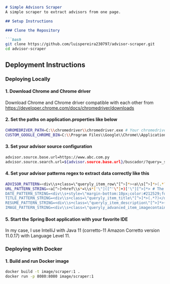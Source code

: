 ```markdown
# Simple Advisors Scraper
A simple scraper to extract advisors from one page.

## Setup Instructions

### Clone the Repository

```bash
git clone https://github.com/luispereira230797/advisor-scraper.git
cd advisor-scraper
```

## Deployment Instructions

### Deploying Locally

#### 1. Download Chrome and Chrome driver
Download Chrome and Chrome driver compatible with each other from https://developer.chrome.com/docs/chromedriver/downloads

#### 2. Set the paths on application.properties like below
```bash
CHROMEDRIVER_PATH=C:\\chromedriver\\chromedriver.exe # Your chromedriver location
CUSTOM_GOOGLE_CHROME_BIN=C:\\Program Files\\Google\\Chrome\\Application\\chrome.exe # Your chrome location
```

#### 3. Set your advisor source configuration
```bash
advisor.source.base.url=https://www.abc.com.py
advisor.source.search.url=${advisor.source.base.url}/buscador/?query=_search_
```

#### 4. Set your advisor patterns regex to extract data correctly like this
```bash
ADVISOR_PATTERN=<div\\s+class=\"queryly_item_row\"[^>]*><a\\s[^>]*>(.*?)</a></div> # The pattern of each div that contains each advisor
URL_PATTERN_STRING=<a[^>]+href\\s*=\\s*['\"]([^'\"]+)['\"][^>]*> # The pattern to extract the advisor URL
DATE_PATTERN_STRING=<div\\s+style=\"margin-bottom:10px;color:#212529;font-size:12px;font-family:Lato;\"[^>]*>(.*?)</div> # The pattern to extract the advisor date
TITLE_PATTERN_STRING=<div\\s+class=\"queryly_item_title\"[^>]*>(.*?)</div> # The pattern to extract the advisor title
RESUME_PATTERN_STRING=<div\\s+class=\"queryly_item_description\"[^>]*>(.*?)</div> # The pattern to extract the advisor resume
IMAGE_PATTERN_STRING=<div\\s+class=\"queryly_advanced_item_imagecontainer\"\\s+style=\"[^>]*background-image:\\s*url\\(['\"]([^'\"]+)['\"] # The pattern to extract the advisor image
```

#### 5. Start the Spring Boot application with your favorite IDE
In my case, I use IntelliJ with Java 11 (corretto-11 Amazon Corretto version 11.0.17) with Language Level 11.

### Deploying with Docker

#### 1. Build and run Docker image
```bash
docker build -t image/scraper:1 .
docker run -p 8080:8080 image/scraper:1
```
